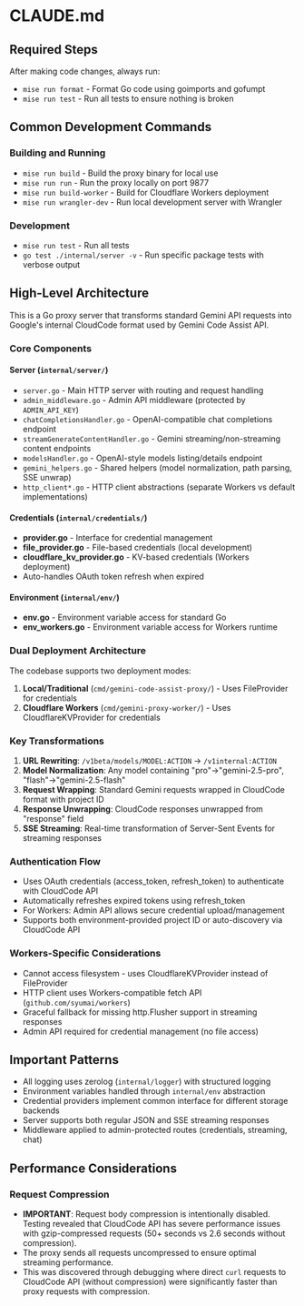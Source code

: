 # CLAUDE.md

## Required Steps

After making code changes, always run:
- `mise run format` - Format Go code using goimports and gofumpt
- `mise run test` - Run all tests to ensure nothing is broken

## Common Development Commands

### Building and Running
- `mise run build` - Build the proxy binary for local use
- `mise run run` - Run the proxy locally on port 9877
- `mise run build-worker` - Build for Cloudflare Workers deployment
- `mise run wrangler-dev` - Run local development server with Wrangler

### Development
- `mise run test` - Run all tests
- `go test ./internal/server -v` - Run specific package tests with verbose output

## High-Level Architecture

This is a Go proxy server that transforms standard Gemini API requests into Google's internal CloudCode format used by Gemini Code Assist API.

### Core Components

#### Server (`internal/server/`)
- `server.go` - Main HTTP server with routing and request handling
- `admin_middleware.go` - Admin API middleware (protected by `ADMIN_API_KEY`)
- `chatCompletionsHandler.go` - OpenAI-compatible chat completions endpoint
- `streamGenerateContentHandler.go` - Gemini streaming/non-streaming content endpoints
- `modelsHandler.go` - OpenAI-style models listing/details endpoint
- `gemini_helpers.go` - Shared helpers (model normalization, path parsing, SSE unwrap)
- `http_client*.go` - HTTP client abstractions (separate Workers vs default implementations)

#### Credentials (`internal/credentials/`)
- **provider.go** - Interface for credential management
- **file_provider.go** - File-based credentials (local development)
- **cloudflare_kv_provider.go** - KV-based credentials (Workers deployment)
- Auto-handles OAuth token refresh when expired

#### Environment (`internal/env/`)
- **env.go** - Environment variable access for standard Go
- **env_workers.go** - Environment variable access for Workers runtime

### Dual Deployment Architecture

The codebase supports two deployment modes:

1. **Local/Traditional** (`cmd/gemini-code-assist-proxy/`) - Uses FileProvider for credentials
2. **Cloudflare Workers** (`cmd/gemini-proxy-worker/`) - Uses CloudflareKVProvider for credentials

### Key Transformations

1. **URL Rewriting**: `/v1beta/models/MODEL:ACTION` → `/v1internal:ACTION`
2. **Model Normalization**: Any model containing "pro"→"gemini-2.5-pro", "flash"→"gemini-2.5-flash"
3. **Request Wrapping**: Standard Gemini requests wrapped in CloudCode format with project ID
4. **Response Unwrapping**: CloudCode responses unwrapped from "response" field
5. **SSE Streaming**: Real-time transformation of Server-Sent Events for streaming responses

### Authentication Flow

- Uses OAuth credentials (access_token, refresh_token) to authenticate with CloudCode API
- Automatically refreshes expired tokens using refresh_token
- For Workers: Admin API allows secure credential upload/management
- Supports both environment-provided project ID or auto-discovery via CloudCode API

### Workers-Specific Considerations

- Cannot access filesystem - uses CloudflareKVProvider instead of FileProvider
- HTTP client uses Workers-compatible fetch API (`github.com/syumai/workers`)
- Graceful fallback for missing http.Flusher support in streaming responses
- Admin API required for credential management (no file access)

## Important Patterns

- All logging uses zerolog (`internal/logger`) with structured logging
- Environment variables handled through `internal/env` abstraction
- Credential providers implement common interface for different storage backends
- Server supports both regular JSON and SSE streaming responses
- Middleware applied to admin-protected routes (credentials, streaming, chat)

## Performance Considerations

### Request Compression
- **IMPORTANT**: Request body compression is intentionally disabled. Testing revealed that CloudCode API has severe performance issues with gzip-compressed requests (50+ seconds vs 2.6 seconds without compression).
- The proxy sends all requests uncompressed to ensure optimal streaming performance.
- This was discovered through debugging where direct `curl` requests to CloudCode API (without compression) were significantly faster than proxy requests with compression.
